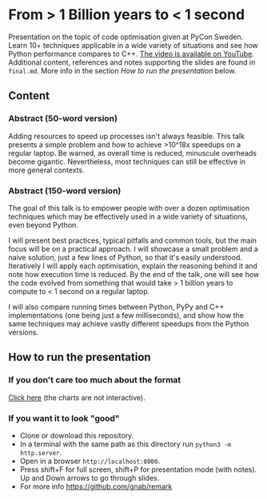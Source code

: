 # From > 1 Billion years to < 1 second

Presentation on the topic of code optimisation given at PyCon Sweden. Learn 10+ techniques applicable in a wide variety of situations and see how Python performance compares to C++. [The video is available on YouTube](https://youtu.be/asZ0SDTKqvM). Additional content, references and notes supporting the slides are found in `final.md`. More info in the section *How to run the presentation* below.

## Content
### Abstract (50-word version)
Adding resources to speed up processes isn't always feasible. This talk presents a simple problem and how to achieve >10^18x speedups on a regular laptop. Be warned, as overall time is reduced, minuscule overheads become gigantic. Nevertheless, most techniques can still be effective in more general contexts.

### Abstract (150-word version)
The goal of this talk is to empower people with over a dozen optimisation techniques which may be effectively used in a wide variety of situations, even beyond Python.

I will present best practices, typical pitfalls and common tools, but the main focus will be on a practical approach. I will showcase a small problem and a naive solution, just a few lines of Python, so that it's easily understood. Iteratively I will apply each optimisation, explain the reasoning behind it and note how execution time is reduced. By the end of the talk, one will see how the code evolved from something that would take > 1 billion years to compute to < 1 second on a regular laptop.

I will also compare running times between Python, PyPy and C++ implementations (one being just a few milliseconds), and show how the same techniques may achieve vastly different speedups from the Python versions.

## How to run the presentation
### If you don't care too much about the format
[Click here](https://github.com/isaacbernat/presentations/blob/master/optimise/final_github_viewer.md) (the charts are not interactive).

### If you want it to look "good"
- Clone or download this repository.
- In a terminal with the same path as this directory run `python3 -m http.server`.
- Open in a browser `http://localhost:8000`.
- Press shift+F for full screen, shift+P for presentation mode (with notes). Up and Down arrows to go through slides.
- For more info https://github.com/gnab/remark
